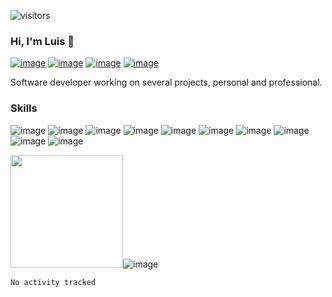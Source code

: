 ![visitors](https://visitor-badge.glitch.me/badge?page_id=${stuffy-doll}.${Stuffy-Doll})

### Hi, I'm Luis 👋

[![image](https://img.shields.io/badge/LinkedIn-0077B5?style=for-the-badge&logo=linkedin&logoColor=white)](https://www.linkedin.com/in/luis-sanchez-porras/)
[![image](https://img.shields.io/badge/Discord-5865F2?style=for-the-badge&logo=discord&logoColor=white)](https://www.discordapp.com/users/366358548244070411)
[![image](https://img.shields.io/badge/Twitter-1DA1F2?style=for-the-badge&logo=twitter&logoColor=white)](https://twitter.com/stuffy_doll_dev)
[![image](https://img.shields.io/badge/Instagram-E4405F?style=for-the-badge&logo=instagram&logoColor=white)](https://www.instagram.com/hey.crab.man/)

Software developer working on several projects, personal and professional.

### Skills
![image](https://img.shields.io/badge/JavaScript-323330?style=for-the-badge&logo=javascript&logoColor=F7DF1E)
![image](https://img.shields.io/badge/Python-FFD43B?style=for-the-badge&logo=python&logoColor=blue)
![image](https://img.shields.io/badge/json-5E5C5C?style=for-the-badge&logo=json&logoColor=white)
![image](https://img.shields.io/badge/React-20232A?style=for-the-badge&logo=react&logoColor=61DAFB)
![image](https://img.shields.io/badge/Redux-593D88?style=for-the-badge&logo=redux&logoColor=white)
![image](https://img.shields.io/badge/Flask-000000?style=for-the-badge&logo=flask&logoColor=white)
![image](https://img.shields.io/badge/Express.js-000000?style=for-the-badge&logo=express&logoColor=white)
![image](https://img.shields.io/badge/Sequelize-52B0E7?style=for-the-badge&logo=Sequelize&logoColor=white)
![image](https://img.shields.io/badge/HTML5-E34F26?style=for-the-badge&logo=html5&logoColor=white)
![image](https://img.shields.io/badge/CSS3-1572B6?style=for-the-badge&logo=css3&logoColor=white)

<img height="180em" src="https://github-readme-stats.vercel.app/api?username=stuffy-doll&show_icons=true&hide_border=true&&count_private=true&include_all_commits=true" />![image](https://github-readme-stats.vercel.app/api/top-langs/?username=stuffy-doll)

<!--START_SECTION:waka-->

```text
No activity tracked
```

<!--END_SECTION:waka-->

<!--
**stuffy-doll/Stuffy-Doll** is a ✨ _special_ ✨ repository because its `README.md` (this file) appears on your GitHub profile.

Here are some ideas to get you started:

- 🔭 I’m currently working on ...
- 🌱 I’m currently learning ...
- 👯 I’m looking to collaborate on ...
- 🤔 I’m looking for help with ...
- 💬 Ask me about ...
- 📫 How to reach me: ...
- 😄 Pronouns: ...
- ⚡ Fun fact: ...
-->
